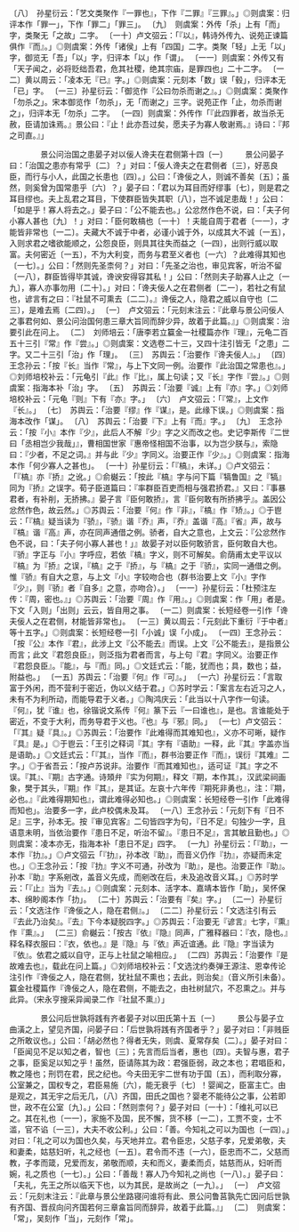 <!-- { "loadSidebar": true } -->
〔八〕　孙星衍云：「艺文类聚作『一罪也』，下作『二罪』『三罪』。」◎则虞案：归评本作「罪一」，下作「罪二」「罪三」。
〔九〕　则虞案：外传「杀」上有「而」字，类聚无「之故」二字。
〔一十〕卢文弨云：「『以』，韩诗外传九、说苑正谏篇俱作『而』。」◎则虞案：外传「诸侯」上有「四国」二字。类聚「轻」上无「以」字，御览无「吾」「以」字，归评本「以」作「谓」。
〔一一〕则虞案：外传又有「天子闻之，必将贬绌吾君，危其社稷，绝其宗庙，是罪四也」二十二字。
〔一二〕黄以周云：「凌本无『已』字。」◎则虞案：元刻本「数」误「毂」，归评本无「已」字。
〔一三〕孙星衍云：「御览作『公曰勿杀而谢之』。」◎则虞案：类聚作「勿杀之」。宋本御览作「勿杀」，无「而谢之」三字。说苑正作「止，勿杀而谢之」，归评本无「勿杀」二字。
〔一四〕则虞案：外传作「『此四罪者，故当杀无赦，臣请加诛焉。』景公曰：『止！此亦吾过矣，愿夫子为寡人敬谢焉。』诗曰：『邦之司直。』」



　　　　景公问治国之患晏子对以佞人谗夫在君侧第十四〔一〕
　　景公问晏子曰：「治国之患亦有常乎〔二〕？」对曰：「佞人谗夫之在君侧者〔三〕，好恶良臣，而行与小人，此国之长患也〔四〕。」公曰：「谗佞之人，则诚不善矣〔五〕；虽然，则奚曾为国常患乎〔六〕？」晏子曰：「君以为耳目而好缪事〔七〕，则是君之耳目缪也。夫上乱君之耳目，下使群臣皆失其职〔八〕，岂不诚足患哉！」公曰：「如是乎！寡人将去之。」晏子曰：「公不能去也。」公忿然作色不说，曰：「夫子何小寡人甚也〔九〕！」对曰：「臣何敢槁也〔一十〕！夫能自周于君者〔一一〕，才能皆非常也〔一二〕。夫藏大不诚于中者，必谨小诚于外，以成其大不诚〔一五〕，入则求君之嗜欲能顺之，公怨良臣，则具其往失而益之〔一四〕，出则行威以取富。夫何密近〔一五〕，不为大利变，而务与君至义者也〔一六〕？此难得其知也〔一七〕。」公曰：「然则先圣柰何？」对曰：「先圣之治也，审见宾客，听治不留〔一八〕，群臣皆得毕其诚，谗谀安得容其私！」公曰：「然则夫子助寡人止之〔一九〕，寡人亦事勿用〔二十〕。」对曰：「谗夫佞人之在君侧者〔二一〕，若社之有鼠也，谚言有之曰：『社鼠不可熏去〔二二〕。』谗佞之人，隐君之威以自守也〔二三〕，是难去焉〔二四〕。」
〔一〕　卢文弨云：「元刻末注云：『此章与景公问佞人之事君何如、景公问治国何患三章大旨同而辞少异，故着于此篇。』」◎则虞案：治要引此在问上。
〔二〕　刘师培云：「唐李若立籯金一社稷篇亦作『理』，元龟二百五十三引『常』作『尝』。」◎则虞案：文选卷二十三，又四十注引皆无「之患」二字。又二十三引「治」作「理」。
〔三〕　苏舆云：「治要作『谗夫佞人』。」
〔四〕　王念孙云：「按『长』当作『常』，与上下文同一例。治要作『此治国之常患也』。」◎刘师培校补云：「元龟引『此』作『比』，属上句读；又『长』字作『尝』。」◎则虞案：指海本补「治」字。
〔五〕　苏舆云：「治要『诚』上有『亦』字。」◎刘师培校补云：「元龟『则』下有『亦』字。」
〔六〕　卢文弨云：「『常』，上文作『长』。」
〔七〕　苏舆云：「治要『缪』作『谋』，是。此缘下误。」◎则虞案：指海本改作「谋」。
〔八〕　苏舆云：「治要『下』上有『而』字。」
〔九〕　王念孙云：「按『小』本作『少』，此后人不解『少』字之义而改之也。史记李斯传『二世曰「丞相岂少我哉」』，曹相国世家『惠帝怪相国不治事，以为岂少朕与』，索隐曰：『少者，不足之词。』并与此『少』字同义。治要正作『少』。」◎则虞案：指海本作「何少寡人之甚也」。
〔一十〕孙星衍云：「『槁』，未详。」◎卢文弨云：「『槁』亦『挢』之讹。」◎俞樾云：「按此『槁』字与问下篇『犒鲁国』之『犒』同为『挢』之误字。荀子臣道篇曰：『率群臣百吏而相与强君挢君。』又曰：『事暴君者，有补削，无挢拂。』晏子言『臣何敢挢』，言『臣何敢有所挢拂乎』。盖因公忿然作色，故云然。」◎苏舆云：「治要『何』作『非』，『槁』作『矫』。」◎于鬯云：「『槁』疑当读为『骄』，『骄』谐『乔』声，『乔』盖谐『高』『省』声，故与『槁』谐『高』声，亦在同声通借之例。骄者，自大之意也，上文云：『公忿然作色不说，曰：「夫子何小寡人甚也！」』故晏子对以臣何敢骄言，臣何敢自大也。『骄』字正与『小』字呼应，若依『槁』字义，则不可解矣。俞荫甫太史平议以『槁』为『挢』之误，『槁』之于『挢』，与『槁』之于『骄』，实同一通借之例。惟『骄』有自大之意，与上文『小』字较吻合也（群书治要上文『小』字作『少』，则『骄』者『自多』之意，亦吻合）。」
〔一一〕孙星衍云：「杜预注左传：『周，密也。』」◎苏舆云：「治要『周』作『用』。」◎则虞案：作「用」者是。下文「入则」「出则」云云，皆自用之事。
〔一二〕则虞案：长短经卷一引作「谗夫佞人之在君侧，材能皆非常也」。
〔一三〕黄以周云：「元刻此下重衍『于中者』等十五字。」◎则虞案：长短经卷一引「小诚」误「小成」。
〔一四〕王念孙云：「按『公』本作『君』，此涉上文『公不能去』而误。上文『公不能去』，是指景公而言；此文『君怨良臣』，则泛指为君者而言，与上句『君』字同义。治要正作『君怨良臣』。『能』，与『而』同。」◎文廷式云：「能，犹而也；具，数也；益，附益也。」
〔一五〕苏舆云：「治要『何』作『可』。」
〔一六〕孙星衍云：「言取富于外闲，而不营利于密近，伪以义结于君。」◎苏时学云：「案言左右近习之人，未有不为利所动，而能导君于义者。」◎陶鸿庆云：「此当以十八字作一句读。『何』，犹『谁』也，徐锴说文系传『何』篆下云『一曰谁也』，是也。言谁能处于密近，不变于大利，而务导君于义也。『也』与『邪』同。」
〔一七〕卢文弨云：「『其』疑『具』。」◎苏舆云：「治要作『此难得而其难知也』，义亦不可晰，疑作『具』是。」◎于鬯云：「王引之释词『其』字有『语助』一释，此『其』字盖亦当是语助。」◎文廷式云：「『其』，当作『而』，群书治要正作『而』，误衍『其难』二字。」◎于省吾云：「按卢苏说非。治要作『而其难知也』，适可证『其』字之不误。『其』、『期』古字通。诗頍弁『实为何期』，释文『期，本作其』，汉武梁祠画象，樊于其头，『期』作『其』，是其证。左哀十六年传『期死非勇也』，注：『期，必也。』『此难得期知也』，谓此难得必知也。」◎则虞案：长短经卷一引作「此难得而知也」。治要多一字，此卢校偶未及耳。
〔一八〕王念孙云：「元刻下有『日不足』三字，孙本无。按『审见宾客』二句皆四字为句，『日不足』句独少一字，且语意未明，当依治要作『患日不足，听治不留』。『患日不足』，言其敏且勤也。」◎则虞案：凌本亦无，指海本补「患日不足」四字。
〔一九〕孙星衍云：「『助』，一本作『扐』。」◎卢文弨云「『扐』，孙本改『助』，而音义仍作『扐』，亦疑而未定也。」◎王念孙云：「按『扐』字义不可通，孙改为『助』，是也。治要正作『助』。孙本『助』字系剜改，盖音义先成，而剜改在后，未及追改音义耳。」◎苏时学云：「『止』当为『去』。」◎则虞案：元刻本、活字本、嘉靖本皆作「助」，吴怀保本、绵眇阁本作「扐」。
〔二十〕苏舆云：「治要有『矣』字。」
〔二一〕孙星衍云：「文选注作『谗佞之人，隐在君侧』。」
〔二二〕孙星衍云：「文选注引有云『去此乃治矣』。『去』下今本疑脱四字。」◎苏舆云：「治要无『谚言』七字，『熏』作『熏』。」
〔二三〕俞樾云：「按古『依』『隐』同声，广雅释器曰：『衣，隐也。』释名释衣服曰：『衣，依也。』是『隐』与『依』声近谊通。此『隐』字当读为『依』。依君之威以自守，正与上社鼠之喻相应。」
〔二四〕苏舆云：「治要作『是故难去也』，载此在问上篇。」◎刘师培校补云：「文选沈约奏弹王源注、恩幸传论注引作『谗佞之人，隐在君侧，犹社鼠不熏也；去此，则治矣』（音义所引未备）。籯金社稷篇作『谗佞之人，隐在君侧，不能去之，由社树鼠穴，不忍熏之』。并与此异。（宋永亨搜采异闻录二作『社鼠不熏』）」



　　　　景公问后世孰将践有齐者晏子对以田氏第十五〔一〕
　　景公与晏子立曲潢之上，望见齐国，问晏子曰：「后世孰将践有齐国者乎？」晏子对曰：「非贱臣之所敢议也。」公曰：「胡必然也？得者无失，则虞、夏常存矣〔二〕。」晏子对曰：「臣闻见不足以知之者，智也〔三〕；先言而后当者，惠也〔四〕。夫智与惠，君子之事，臣奚足以知之乎！虽然，臣请陈其为政：君强臣弱，政之本也；君唱臣和，教之隆也；刑罚在君，民之纪也。今夫田无宇二世有功于国〔五〕，而利取分寡，公室兼之，国权专之，君臣易施〔六〕，能无衰乎〔七〕！婴闻之，臣富主亡。由是观之，其无宇之后无几，〔八〕齐国，田氏之国也？婴老不能待公之事，公若即世，政不在公室〔九〕。」公曰：「然则柰何？」晏子对曰〔一十〕：「维礼可以已之。其在礼也〔一一〕，家施不及国，民不懈，货不移〔一二〕，工贾不变，士不滥，官不谄〔一三〕，大夫不收公利。」公曰：「善。今知礼之可以为国也〔一四〕。」对曰：「礼之可以为国也久矣，与天地并立。君令臣忠，父慈子孝，兄爱弟敬，夫和妻柔，姑慈妇听，礼之经也〔一五〕。君令而不违〔一六〕，臣忠而不二，父慈而教，子孝而箴，兄爱而友，弟敬而顺，夫和而义，妻柔而贞，姑慈而从，妇听而婉，礼之质也〔一七〕。」公曰：「善哉！寡人乃今知礼之尚也〔一八〕。」晏子曰：「夫礼，先王之所以临天下也，以为其民，是故尚之〔一九〕。」
〔一〕　卢文弨云：「元刻末注云：『此章与景公坐路寝问谁将有此、景公问鲁莒孰先亡因问后世孰有齐国、晋叔向问齐国若何三章畣旨同而辞异，故着于此篇。』」
〔二〕　则虞案：「常」，吴刻作「当」，元刻作「常」。

